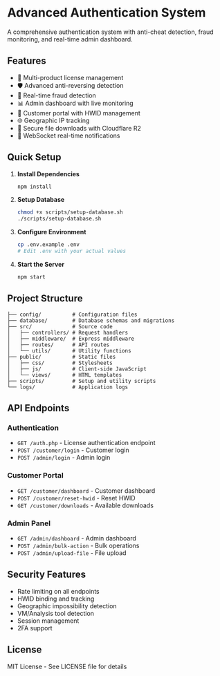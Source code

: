 # Advanced Authentication System

A comprehensive authentication system with anti-cheat detection, fraud monitoring, and real-time admin dashboard.

## Features

- 🔐 Multi-product license management
- 🛡️ Advanced anti-reversing detection
- 🚫 Real-time fraud detection
- 📊 Admin dashboard with live monitoring
- 👥 Customer portal with HWID management
- 🌐 Geographic IP tracking
- 📁 Secure file downloads with Cloudflare R2
- 🔔 WebSocket real-time notifications

## Quick Setup

1. **Install Dependencies**
   ```bash
   npm install
   ```

2. **Setup Database**
   ```bash
   chmod +x scripts/setup-database.sh
   ./scripts/setup-database.sh
   ```

3. **Configure Environment**
   ```bash
   cp .env.example .env
   # Edit .env with your actual values
   ```

4. **Start the Server**
   ```bash
   npm start
   ```

## Project Structure

```
├── config/          # Configuration files
├── database/        # Database schemas and migrations
├── src/             # Source code
│   ├── controllers/ # Request handlers
│   ├── middleware/  # Express middleware
│   ├── routes/      # API routes
│   └── utils/       # Utility functions
├── public/          # Static files
│   ├── css/         # Stylesheets
│   ├── js/          # Client-side JavaScript
│   └── views/       # HTML templates
├── scripts/         # Setup and utility scripts
└── logs/            # Application logs
```

## API Endpoints

### Authentication
- `GET /auth.php` - License authentication endpoint
- `POST /customer/login` - Customer login
- `POST /admin/login` - Admin login

### Customer Portal
- `GET /customer/dashboard` - Customer dashboard
- `POST /customer/reset-hwid` - Reset HWID
- `GET /customer/downloads` - Available downloads

### Admin Panel
- `GET /admin/dashboard` - Admin dashboard
- `POST /admin/bulk-action` - Bulk operations
- `POST /admin/upload-file` - File upload

## Security Features

- Rate limiting on all endpoints
- HWID binding and tracking
- Geographic impossibility detection
- VM/Analysis tool detection
- Session management
- 2FA support

## License

MIT License - See LICENSE file for details
